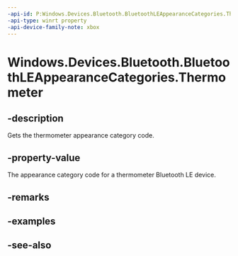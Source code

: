 ```yaml
---
-api-id: P:Windows.Devices.Bluetooth.BluetoothLEAppearanceCategories.Thermometer
-api-type: winrt property
-api-device-family-note: xbox
---
```


<!-- Property syntax
public ushort Thermometer { get; }
-->

# Windows.Devices.Bluetooth.BluetoothLEAppearanceCategories.Thermometer

## -description
Gets the thermometer appearance category code.

## -property-value
The appearance category code for a thermometer Bluetooth LE device.

## -remarks

## -examples

## -see-also
